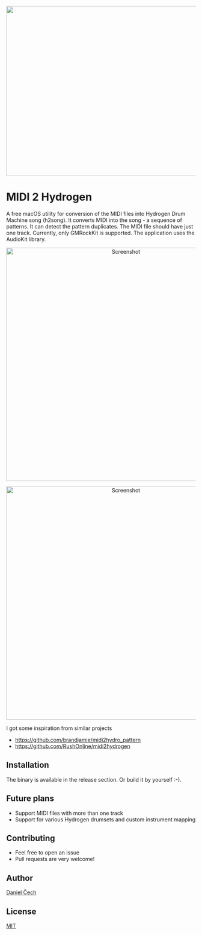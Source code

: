 <p align="center">
  <img width="674" height="452" src="https://github.com/DanielCech/Midi2Hydrogen/assets/3081522/ffaa42ce-5dbb-4471-b1a6-6addb0df34a5">
</p>

# MIDI 2 Hydrogen

A free macOS utility for conversion of the MIDI files into Hydrogen Drum Machine song (h2song). It converts MIDI into the song - a sequence of patterns. It can detect the pattern duplicates. The MIDI file should have just one track. Currently, only GMRockKit is supported. The application uses the AudioKit library.

<p align="center">
    <img src="https://i.ibb.co/WWdH2TT/Screenshot.png" width="621" max-width="621" alt="Screenshot" />
</p>

<p align="center">
    <img src="https://i.ibb.co/16LgfVP/Hydrogen.png" width="621" max-width="621" alt="Screenshot" />
</p>

I got some inspiration from similar projects
* https://github.com/brandjamie/midi2hydro_pattern
* https://github.com/RushOnline/midi2hydrogen

## Installation

The binary is available in the release section. Or build it by yourself :-).

## Future plans

* Support MIDI files with more than one track
* Support for various Hydrogen drumsets and custom instrument mapping

## Contributing

- Feel free to open an issue
- Pull requests are very welcome!

## Author

[Daniel Čech](https://github.com/DanielCech)

## License

[MIT](https://github.com/DanielCech/Midi2Hydrogen/blob/master/LICENSE)
